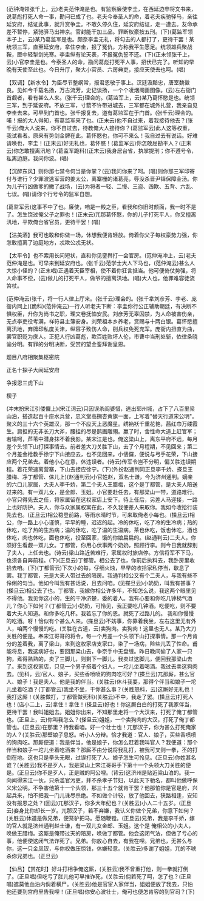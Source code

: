 <!-- { "loadSidebar": true } -->
(范钟淹领张千上，云)老夫范仲淹是也。有监察廉使李圭，在西延边申将文书来，说葛彪打死人命一事，勘问已成了也。老夫今奉圣人的命，着老夫疾驰驿马，亲往延安府，结证此事，就升赏争圭。不敢久停久住，延安府结证，走一遭去。友命承差不暂停，紧驰驿马出神京。官封能干加三品。罪断权豪按五刑。(下)(葛监军领本子上，云)某乃葛监军是也。颇奈李圭无礼，将勾去的人都打了，更待干罢！某统领三军，直至延安府，拿住李圭，报了冤仇，方称我平生愿足。统领雄兵聚战鞍，匣中轻掣剑光寒。李圭纵有论天表，不报冤仇誓不还。(下)(正未领张千上，云)小官李圭是也。今泰圣人的命，勘问葛彪打死平人事，招伏已完了。听知的早晚有天使至此也。今日升厅，聚大小官员、六房典吏，接应天使去也呵。(唱)

【双调】【新水令】为臣尽节整纲常，报君恩敬于事上。汉廷汲黯忠，唐室魏徵良。见如今千载名扬，万古流芳，史记谈扬，一个个凌烟阁画图像。(云)左右衙门首觑者，看有甚么人来。(张千云)理会的。(葛监军上，云)某乃葛怀愍是也。统领三军，到于延安府。不放三军，寸箭不许带进城去，三军都在城外扎营，我亲自见李圭去来。可早到门首也。张千报复去，道有葛监军在于门首。(张千云)理会的。喏！报的大人得知，有葛监军来了也。(正末云)他不自过来，着我接待他去？(张千云)俺大人说来，你不自过去，待教俺大人接待你？(葛监军云)此人这等权重，我试看者。原来有势剑金牌在此。葛怀愍也，你可不来么！我自过去有说话。好难请唤也，李圭！(正末云)好无礼也，葛怀愍！(葛监军云)你怎敢屈勘平人？(正末云)你怎敢擅离汛地？(葛监军跪科)(正末云)我身居台省，执掌提刑；你不遵号令，私离边庭。我问你波。(唱)

【沉醉东风】则你那七禁令何当是你掌？(云)我问你来了呵。(唱)则你那三军印寄付与谁行？少罪波逃军营的姜太公，离寨栅的诸葛亮，辱没杀晋尹铎保障金汤。你为儿子行凶做爹的撇了战场，(云)为将者一轻、二慢、三盗、四欺、五背、六乱、七误。(唱)请你个行号令的监军自想。

(葛监军云)这事不中了也。廉使，咱是一殿之臣，看我和你旧时颜面，我一时不是了。怎生饶过俺父子之罪也！(正末云)兀那葛怀愍，你的儿子打死平人，你又擅离汛地，平欺俺台省官员，更待干罢！(唱)

【沽美酒】我可也敢和你做一场，休想我便肯轻放。倚着你父子每权豪势力强，你怎敢擅离了边庭地方，忒欺公忒无状。

【太平令】也不索用长问短状，直和你见銮舆打一会官房。(范仲淹冲上，云)老夫范仲淹是也。可早来到延安府也。(张千云)范学士大人下马也，(范仲淹云)甚么人大惊小怪的？(正末唱)正遇着天臣宰相，使不着你狂言抵当。他可便倚仗势强，将人命事不偿，(云)做儿的打死平人，做爷的擅离汛地。(唱)大人也，他罪难容徒流笞杖。

(范仲淹云)张千，将一行人律上厅来。(张千云)理会的。(张千拿刘彦芳、孛老、庞衙内同上)(跪科)(范仲淹云)一行人听老夫下断：李圭你行公正辅助朝廷，有决断不惧权臣，升你为尚书之职，理文卷抚恤安民。刘彦芳无辜囚禁，为人命被害伤亲，无点李吏役考满，祥符县主簿安身。刘荣祖本乡养老，赏赐与十两白银。葛怀愍擅离汛地，弃牌印私度关津，纵容子致伤人命，削兵权免死充军。庞衙内扭直为曲，罢官职贬为庶人。正犯人行凶葛彪，欺百姓败坏人伦，市曹中当刑处斩，依律条晓谕分明。有罪的分明决断，受赏的望金銮拜谢皇恩。

题目八府相聚集枢密院

正名十探子大闹延安府
　




争报恩三虎下山

楔子

(冲末扮宋江引偻儸上)(宋江词云)只因误杀阎婆惜，逃出郓州城，占下了八百里梁山泊，搭造起百十座水兵营，忠义堂高搠杏黄旗一面，上写着"替天行道宋公明"。聚义的三十六个英雄汉，那一个不应天上恶魔星。绣衲袄千重花艳，茜红巾万缕霞生。肩担的无非长刀大斧，腰挂的尽是鹊画雕翎。赢了时，舍性命大道上赶官军；若输呵，芦苇中潜身抹不着我影。某宋江是也。俺这梁山上，离东平府不远，每月差个头领下山打探事情去。前者差大刀关胜下山，去了个月程期，不见回来；第二个月差金枪教手徐宁下山接应去，也不见回来。小偻儸，便说与弓手花荣，下山接应两个兄弟去。着他小心在意，休违误者。(诗云)传军令岂不分明，偏关胜违误期程。着花荣速离营寨，下山去接应徐宁。(下)(外扮赵通判同正旦李千娇、搽旦王腊梅、净丁都管、俫儿上)(赵通判云)小官姓赵，双名士谦，今为济州通判。嫡亲的六口儿家属，大夫人李千娇，第二个夫人王腊梅，这个是丁都管，是大夫人陪送过来的。有一双儿女，是金郎、玉姐。小官要赴任去，有那梁山一带，道路难行。小官只得先去之任，将家属留在这权家店上安下。待上任后，另差人马迎接，一路上也好防护。夫人，你与众家属权寓在此，不久我便差人来取你。我如今收拾行装先去也。(正旦云)相公稳登前路，等雨水晴时节，可来取俺老小每也。(搽旦云)相公，你一路上小心谨慎，早早的睡，迟迟的起。冷的休吃，吃了冷的生冷病；热的休吃，吃了热的生热病；温的休吃，吃了温的生温病。茶也休吃，饭也休吃，酒也休吃，肉也休吃，面也休吃，投至回家，饿的你娘扁扁的。(赵通判云)二夫人，你须好生看觑一双儿女。丁都管，你用心伏事两个奶奶，照顾行李。则今日我就辞别了夫人，上任去也。(诗云)梁山路近苦难行，家属权时旅店停。方信将军不下马，也须各自奔前程。(下)(正旦云)丁都管。相公去了也，你前后执料去，我卧房里收拾去咱。(下)(丁都管云)下次小的每，仔细火烛，早早的收拾家私停当，歇息了罢。我丁都管，元是大夫人带过去的陪房。我通判相公又有个二夫人，与我有些不伶俐的匀当。他如今叫我有甚话说，且去问咱。(见搽旦云)小奶奶，叫我有甚事？(搽旦云)相公去了也。丁都管，我嫁你相公许多年，不知怎么说，我这两个眼里见不得他。我见你这小的，生的干净济楚，委的着人。我有心要和你吃几钟梯气酒儿？你心下如何？(丁都管云)小奶奶，可怜见，我正要吃几钟酒。吃便吃，则不要着大夫人知道。和你多吃几杯。我若忘了你的恩。就死了过路儿的。
我和你慢慢的吃酒。呀！恰似有个甚么人来。(搽旦云)不妨事，你靠着我坐，左右这里无有外人，咱两个慢慢的吃。(关胜在古道，云)卖狗肉。卖狗肉！这里也无人。某乃大刀关胜的便是。奉宋江哥哥的将令，每一个月差一个头领下山打探事情。那一个月肯分的差着我，离了梁山，来到这权家店支家口，染了一场病，险些儿丢了性命。甫能将息，我这病好也，要回那梁山去，争奈手中无盘缠。昨日晚间偷了人家一只狗，煮得熟熟的，卖了三脚儿，则剩下一脚儿。我卖过这脚儿，便回我那梁山去了。来到这权家店，只见一个男子搭着个妇人，一坨儿坐着喝酒。我过去卖这狗肉去。(见科，云)官人、娘子，买些香喷喷的狗肉吃可好？(搽旦云)兀那厮，甚么官人、娘子！我是夫人。他是我的伴当。(关胜云)休斗我耍，那得个伴当和娘子一坨儿坐着吃酒？(丁都管云)我坐不坐，干你甚么事？(关胜怒科，云)这厮好无礼也！我打这厮！(关胜做打，丁都管做死科)(关胜云)不中，我走了罢。(搽旦云)打死人也！(店小二上，云)拿住！拿住！(搽旦云)好也！你这厮白白的打死了我家伴当，更待干罢！我叫姐姐去。姐姐你出来，不知那里走将一个大汉来，打死了俺丁都管也。(正旦上，云)你叫我怎么？(搽旦云)姐姐，一个卖狗肉的大汉，打死了俺丁都管也。(正旦云)在那里？待我看咱。好一个壮士也！兀那汉子，你为甚么打死俺家的人？(关胜云)那壁娘子息怒。听小人分辩。恰才我道：官人、娘子，买些香喷喷的狗肉吃。那厮便道：我是伴当，他是娘子，你怎么赶着我叫官人？我便道：那个伴当和娘子一坨儿坐着吃酒来？那厮不由分说将我乱打，被我可叉则一拳，丕的打倒在地。这也只是拳头无眼，过误打死了人。娘子怎生可怜见。(正旦云)你姓甚名谁？(关胜云)我不是歹人，我是粱山上宋江哥哥手下第十一个头领大刀关胜的便是。(正旦云)你不是歹人，正是贼的阿公哩。(背云)这济州是贴近粱山泊的。我一向闻得宋江一伙，只杀滥官污吏，并不杀孝子节妇，以此天下驰名，都叫他做呼保义宋公明。不争害他第十一个头领，那三十五个就肯干罢？他那怕你是官是府，兴起兵来，怕不把我一门儿诛尽杀绝。不如做个计较，放了他回去，狭路相逢，安知没有报恩之处？(回云)兀那汉子，你多大年纪也？(关胜云)小人二十五岁。(正旦云)妾身比你却长一岁。兀那汉子，若不弃嫌，我认义你做个兄弟，你意下如何？(关胜云)休道是做兄弟，便笼驴把马。愿随鞭镫。(正旦云)兄弟，我是李千娇，嫁的官人就是济州通判赵士谦，有一双儿女金郎、玉姐。这个是
俺相公的小夫人，唤做王腊梅。这厮是俺带过天的陪房，唤做丁都管。他会这闭气法，但做了亏心的事，他便使这闭气法诈死了。兄弟。你放心自去，有我在哩。兄弟也，无甚么与你，这一只金凤钗，与你权做压惊钱，休嫌轻意。(关胜云)多谢了姐姐，兀的不唬杀你兄弟也。(正旦云)

【仙吕】【赏花时】好斗打相争俺这厮，(关胜云)我不曾重打他，则一拳就打倒了。(正旦唱)但吃亏了肛儿他可早推诈死，(关胜云)倘若死了呵，怎了也？(正旦唱)遮莫他血泊内倘着横尸。(关胜云)他是官宦人家伴当，姐姐便放了我去，只怕他还要到宫府里告我哩！(正旦唱)你安心波壮士，俺可也便怎肯容的到官司？(下)

